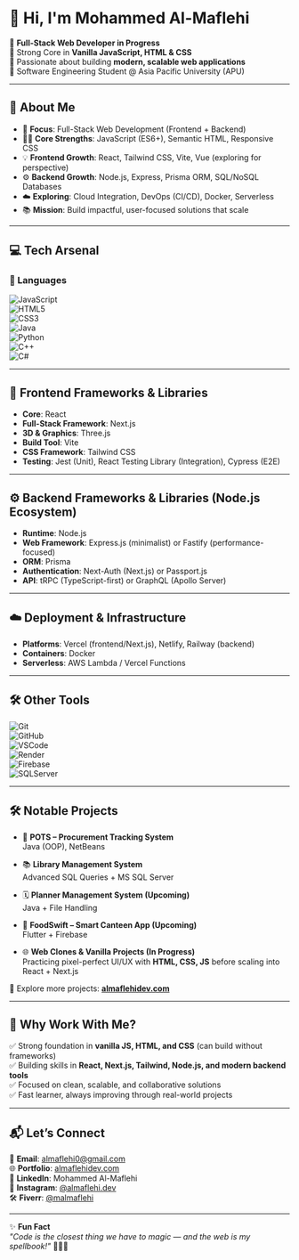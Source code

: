 # 👋 Hi, I'm Mohammed Al-Maflehi  

🔹 **Full-Stack Web Developer in Progress**  
🔹 Strong Core in **Vanilla JavaScript, HTML & CSS**  
🔹 Passionate about building **modern, scalable web applications**  
🔹 Software Engineering Student @ Asia Pacific University (APU)  

---

## 🚀 About Me  

- 🎯 **Focus**: Full-Stack Web Development (Frontend + Backend)  
- 👨‍💻 **Core Strengths**: JavaScript (ES6+), Semantic HTML, Responsive CSS  
- 💡 **Frontend Growth**: React, Tailwind CSS, Vite, Vue (exploring for perspective)  
- ⚙️ **Backend Growth**: Node.js, Express, Prisma ORM, SQL/NoSQL Databases  
- ☁️ **Exploring**: Cloud Integration, DevOps (CI/CD), Docker, Serverless  
- 📚 **Mission**: Build impactful, user-focused solutions that scale  

---

## 💻 Tech Arsenal  

### 🔹 Languages  
![JavaScript](https://img.shields.io/badge/JavaScript-ES6+-F7DF1E?style=flat&logo=javascript&logoColor=black)  
![HTML5](https://img.shields.io/badge/HTML5-E34F26?style=flat&logo=html5&logoColor=white)  
![CSS3](https://img.shields.io/badge/CSS3-1572B6?style=flat&logo=css3&logoColor=white)  
![Java](https://img.shields.io/badge/Java-ED8B00?style=flat&logo=java&logoColor=white)  
![Python](https://img.shields.io/badge/Python-3776AB?style=flat&logo=python&logoColor=white)  
![C++](https://img.shields.io/badge/C++-00599C?style=flat&logo=cplusplus&logoColor=white)  
![C#](https://img.shields.io/badge/C%23-239120?style=flat&logo=c-sharp&logoColor=white)  

---

## 🎨 Frontend Frameworks & Libraries  
- **Core**: React  
- **Full-Stack Framework**: Next.js  
- **3D & Graphics**: Three.js  
- **Build Tool**: Vite  
- **CSS Framework**: Tailwind CSS  
- **Testing**: Jest (Unit), React Testing Library (Integration), Cypress (E2E)  

---

## ⚙️ Backend Frameworks & Libraries (Node.js Ecosystem)  
- **Runtime**: Node.js  
- **Web Framework**: Express.js (minimalist) or Fastify (performance-focused)  
- **ORM**: Prisma  
- **Authentication**: Next-Auth (Next.js) or Passport.js  
- **API**: tRPC (TypeScript-first) or GraphQL (Apollo Server)  

---

## ☁️ Deployment & Infrastructure  
- **Platforms**: Vercel (frontend/Next.js), Netlify, Railway (backend)  
- **Containers**: Docker  
- **Serverless**: AWS Lambda / Vercel Functions  

---

## 🛠️ Other Tools  
![Git](https://img.shields.io/badge/Git-F05032?style=flat&logo=git&logoColor=white)  
![GitHub](https://img.shields.io/badge/GitHub-181717?style=flat&logo=github&logoColor=white)  
![VSCode](https://img.shields.io/badge/VS_Code-0078D4?style=flat&logo=visual-studio-code&logoColor=white)  
![Render](https://img.shields.io/badge/Render-46E3B7?style=flat&logo=render&logoColor=black)  
![Firebase](https://img.shields.io/badge/Firebase-FFCA28?style=flat&logo=firebase&logoColor=black)  
![SQLServer](https://img.shields.io/badge/SQL%20Server-CC2927?style=flat&logo=microsoftsqlserver&logoColor=white)  

---

## 🛠️ Notable Projects  

- 🛒 **POTS – Procurement Tracking System**  
   Java (OOP), NetBeans  

- 📚 **Library Management System**  
   Advanced SQL Queries + MS SQL Server  

- 🗓️ **Planner Management System (Upcoming)**  
   Java + File Handling  

- 🍔 **FoodSwift – Smart Canteen App (Upcoming)**  
   Flutter + Firebase  

- 🌐 **Web Clones & Vanilla Projects (In Progress)**  
   Practicing pixel-perfect UI/UX with **HTML, CSS, JS** before scaling into React + Next.js  

🔗 Explore more projects: **[almaflehidev.com](https://almaflehidev.com)**  

---

## 🌟 Why Work With Me?  

✅ Strong foundation in **vanilla JS, HTML, and CSS** (can build without frameworks)  
✅ Building skills in **React, Next.js, Tailwind, Node.js, and modern backend tools**  
✅ Focused on clean, scalable, and collaborative solutions  
✅ Fast learner, always improving through real-world projects  

---

## 📬 Let’s Connect  

📧 **Email**: almaflehi0@gmail.com  
🌐 **Portfolio**: [almaflehidev.com](https://almaflehidev.com)  
💼 **LinkedIn**: Mohammed Al-Maflehi  
📸 **Instagram**: [@almaflehi.dev](https://instagram.com/almaflehi.dev)  
🛠️ **Fiverr**: [@malmaflehi](https://fiverr.com/malmaflehi)  

---

✨ **Fun Fact**  
*"Code is the closest thing we have to magic — and the web is my spellbook!"* 🧙‍♂️✨  
